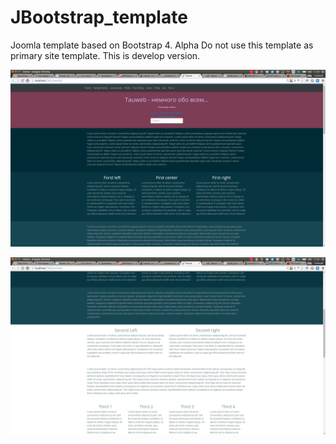 # JBootstrap_template
Joomla template based on Bootstrap 4. Alpha
Do not use this template as primary site template. This is develop version.

![](https://github.com/WhiskeyMan-Tau/JBootstrap_template/blob/master/top.png?raw=true)

![](https://github.com/WhiskeyMan-Tau/JBootstrap_template/blob/master/columns.png?raw=true)
